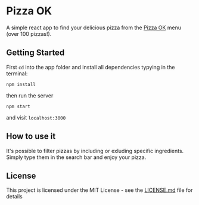 # Pizza OK

A simple react app to find your delicious pizza from the [Pizza OK](https://www.tripadvisor.it/Restaurant_Review-g187849-d1467872-Reviews-Pizza_OK_2-Milan_Lombardy.html)  menu (over 100 pizzas!).


## Getting Started
First `cd` into the app folder and install all dependencies typying in the terminal:

```
npm install
```

then run the server

```
npm start
```

and visit `localhost:3000`


## How to use it

It's possible to filter pizzas by including or exluding specific ingredients. Simply type them in the search bar and enjoy your pizza.


## License

This project is licensed under the MIT License - see the [LICENSE.md](LICENSE.md) file for details
